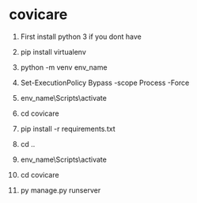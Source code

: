 # covicare

1. First install python 3 if you dont have

2. pip install virtualenv

3. python  -m venv env_name

4. Set-ExecutionPolicy Bypass -scope Process -Force

5. env_name\Scripts\activate

6. cd covicare

7. pip install -r requirements.txt

8. cd ..

9. env_name\Scripts\activate

10. cd covicare

11. py manage.py runserver
